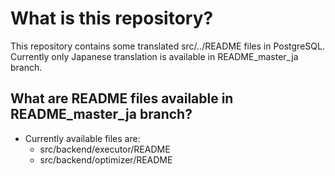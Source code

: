 # What is this repository?

This repository contains some translated src/../README files in PostgreSQL.
Currently only Japanese translation is available in README_master_ja branch.

## What are README files available in README_master_ja branch?

- Currently available files are:
  - src/backend/executor/README
  - src/backend/optimizer/README
  